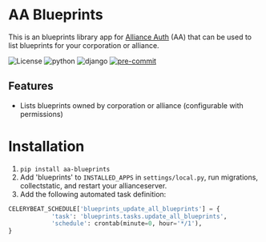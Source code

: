 # AA Blueprints

This is an blueprints library app for [Alliance Auth](https://gitlab.com/allianceauth/allianceauth) (AA) that can be used to list blueprints for your corporation or alliance.

![License](https://img.shields.io/badge/license-GPL-green) ![python](https://img.shields.io/badge/python-3.6-informational) ![django](https://img.shields.io/badge/django-3.1-informational) [![pre-commit](https://img.shields.io/badge/pre--commit-enabled-brightgreen?logo=pre-commit&logoColor=white)](https://github.com/pre-commit/pre-commit)

## Features

- Lists blueprints owned by corporation or alliance (configurable with permissions)

# Installation

1. `pip install aa-blueprints`
1. Add 'blueprints' to `INSTALLED_APPS` in `settings/local.py`, run migrations, collectstatic, and restart your allianceserver.
1. Add the following automated task definition:

```python
CELERYBEAT_SCHEDULE['blueprints_update_all_blueprints'] = {
            'task': 'blueprints.tasks.update_all_blueprints',
            'schedule': crontab(minute=0, hour='*/1'),
}
```
